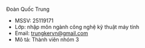 Đoàn Quốc Trung
- MSSV: 25119171
- Lớp: nhập môn ngành công nghệ kỹ thuật máy tính
- Email: trungkervn@gmail.com
- Mô tả: Thành viên nhóm 3
